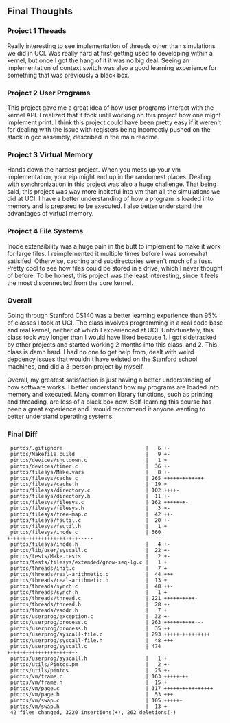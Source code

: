 ## Final Thoughts

### Project 1 Threads
Really interesting to see implementation of threads other than simulations we did in UCI. Was really hard at first getting used to developing within a kernel, but once I got the hang of it it was no big deal. Seeing an implementation of context switch was also a good learning experience for something that was previously a black box.

### Project 2 User Programs
This project gave me a great idea of how user programs interact with the kernel API. I realized that it took until working on this project how one might implement print. I think this project could have been pretty easy if it weren't for dealing with the issue with registers being incorrectly pushed on the stack in gcc assembly, described in the main readme.

### Project 3 Virtual Memory
Hands down the hardest project. When you mess up your vm implementation, your eip might end up in the randomest places. Dealing with synchronization in this project was also a huge challenge. That being said, this project was way more inciteful into vm than all the simulations we did at UCI. I have a better understanding of how a program is loaded into memory and is prepared to be executed. I also better understand the advantages of virtual memory.

### Project 4 File Systems
Inode extensibility was a huge pain in the butt to implement to make it work for large files. I reimplemented it multiple times before I was somewhat satisifed. Otherwise, caching and subdirectories weren't much of a fuss. Pretty cool to see how files could be stored in a drive, which I never thought of before. To be honest, this project was the least interesting, since it feels the most disconnected from the core kernel.

### Overall
Going through Stanford CS140 was a better learning experience than 95% of classes I took at UCI. The class involves programming in a real code base and real kernel, neither of which I experienced at UCI. Unfortunately, this class took way longer than I would have liked because 1. I got sidetracked by other projects and started working 2 months into this class. and 2. This class is damn hard. I had no one to get help from, dealt with weird depdency issues that wouldn't have existed on the Stanford school machines, and did a 3-person project by myself.

Overall, my greatest satisfaction is just having a better understanding of how software works. I better understand how my programs are loaded into memory and executed. Many common library functions, such as printing and threading, are less of a black box now. Self-learning this course has been a great experience and I would recommend it anyone wanting to better understand operating systems.

### Final Diff
```
 pintos/.gitignore                           |   6 +-
 pintos/Makefile.build                       |   9 +-
 pintos/devices/shutdown.c                   |   1 +
 pintos/devices/timer.c                      |  36 +-
 pintos/filesys/Make.vars                    |   8 +-
 pintos/filesys/cache.c                      | 265 +++++++++++++
 pintos/filesys/cache.h                      |  19 +
 pintos/filesys/directory.c                  | 102 ++++-
 pintos/filesys/directory.h                  |  11 +-
 pintos/filesys/filesys.c                    | 162 +++++++-
 pintos/filesys/filesys.h                    |   3 +-
 pintos/filesys/free-map.c                   |  42 ++-
 pintos/filesys/fsutil.c                     |  20 +-
 pintos/filesys/fsutil.h                     |   1 +
 pintos/filesys/inode.c                      | 560 +++++++++++++++++++++++-----
 pintos/filesys/inode.h                      |   4 +-
 pintos/lib/user/syscall.c                   |  22 +-
 pintos/tests/Make.tests                     |   2 +-
 pintos/tests/filesys/extended/grow-seq-lg.c |   1 +
 pintos/threads/init.c                       |   7 +
 pintos/threads/real-arithmetic.c            |  44 +++
 pintos/threads/real-arithmetic.h            |  13 +
 pintos/threads/synch.c                      |  48 ++-
 pintos/threads/synch.h                      |   1 +
 pintos/threads/thread.c                     | 221 ++++++++++-
 pintos/threads/thread.h                     |  28 +-
 pintos/threads/vaddr.h                      |   7 +
 pintos/userprog/exception.c                 |  32 +-
 pintos/userprog/process.c                   | 263 ++++++++++---
 pintos/userprog/process.h                   |  35 ++
 pintos/userprog/syscall-file.c              | 293 +++++++++++++++
 pintos/userprog/syscall-file.h              |  48 +++
 pintos/userprog/syscall.c                   | 474 ++++++++++++++++++++++-
 pintos/userprog/syscall.h                   |   1 +
 pintos/utils/Pintos.pm                      |   2 +-
 pintos/utils/pintos                         |  25 +-
 pintos/vm/frame.c                           | 163 ++++++++
 pintos/vm/frame.h                           |  15 +
 pintos/vm/page.c                            | 317 ++++++++++++++++
 pintos/vm/page.h                            |  53 +++
 pintos/vm/swap.c                            | 105 ++++++
 pintos/vm/swap.h                            |  13 +
 42 files changed, 3220 insertions(+), 262 deletions(-)
```
